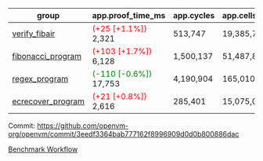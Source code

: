 | group | app.proof_time_ms | app.cycles | app.cells_used | leaf.proof_time_ms | leaf.cycles | leaf.cells_used |
| -- | -- | -- | -- | -- | -- | -- |
| [verify_fibair](https://github.com/openvm-org/openvm/blob/benchmark-results/benchmarks-pr/1251/verify_fibair-3eedf3364bab777162f8996909d0d0b800886dac.md) |<span style='color: red'>(+25 [+1.1%])</span> 2,321 |  513,747 |  19,385,753 |- | - | - |
| [fibonacci_program](https://github.com/openvm-org/openvm/blob/benchmark-results/benchmarks-pr/1251/fibonacci-3eedf3364bab777162f8996909d0d0b800886dac.md) |<span style='color: red'>(+103 [+1.7%])</span> 6,128 |  1,500,137 |  51,487,838 |- | - | - |
| [regex_program](https://github.com/openvm-org/openvm/blob/benchmark-results/benchmarks-pr/1251/regex-3eedf3364bab777162f8996909d0d0b800886dac.md) |<span style='color: green'>(-110 [-0.6%])</span> 17,753 |  4,190,904 |  165,010,909 |- | - | - |
| [ecrecover_program](https://github.com/openvm-org/openvm/blob/benchmark-results/benchmarks-pr/1251/ecrecover-3eedf3364bab777162f8996909d0d0b800886dac.md) |<span style='color: red'>(+21 [+0.8%])</span> 2,616 |  285,401 |  15,075,033 |- | - | - |


Commit: https://github.com/openvm-org/openvm/commit/3eedf3364bab777162f8996909d0d0b800886dac

[Benchmark Workflow](https://github.com/openvm-org/openvm/actions/runs/12915410846)
